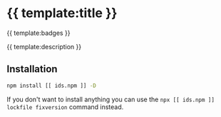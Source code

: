 # {{ template:title }}
{{ template:badges }}

{{ template:description }}

## Installation

```bash
npm install [[ ids.npm ]] -D
```

If you don't want to install anything you can use the `npx [[ ids.npm ]] lockfile fixversion` command instead.
